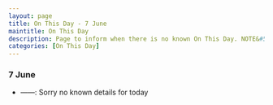 ```yaml
---
layout: page
title: On This Day - 7 June
maintitle: On This Day
description: Page to inform when there is no known On This Day. NOTE&#58; There may still be comments.
categories: [On This Day]
---
```


### 7 June
* ——: Sorry no known details for today

